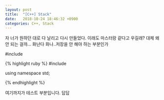 ```yaml
---
layout: post
title:  "[C++] Stack"
date:   2018-10-24 18:46:32 +0900
categories: C++, Stack
---
```

자 너가 원하던 대로 다 날리고 다시 만들었다. 이래도 마스터랑 같다고 우길래? 대체 왜 안 되는 걸까... 화난다 화나..저장을 안 해야 하는 부분인가

#include <iostream>

{% highlight ruby %}
#include <iostream>

using namespace std;

{% endhighlight %}

여기까지가 테스트 부분입니다. 답답